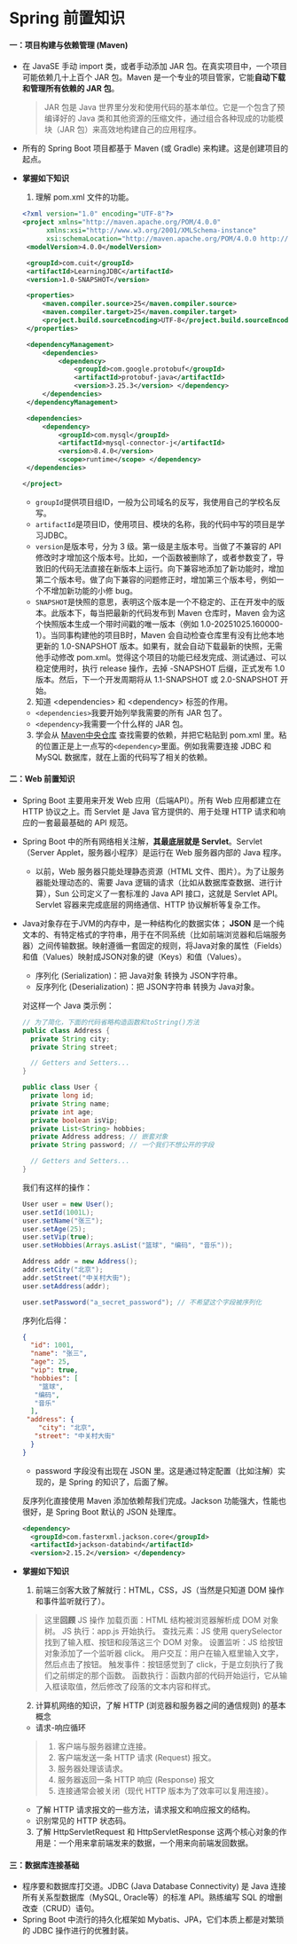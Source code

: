 # Spring 前置知识

#### **一：项目构建与依赖管理 (Maven)**

*  在 JavaSE 手动 import 类，或者手动添加 JAR 包。在真实项目中，一个项目可能依赖几十上百个 JAR 包。Maven 是一个专业的项目管家，它能**自动下载和管理所有依赖的 JAR 包**。 
  
    > JAR 包是 Java 世界里分发和使用代码的基本单位。它是一个包含了预编译好的 Java 类和其他资源的压缩文件，通过组合各种现成的功能模块（JAR 包）来高效地构建自己的应用程序。

* 所有的 Spring Boot 项目都基于 Maven (或 Gradle) 来构建。这是创建项目的起点。  
* **掌握如下知识**  
  1. 理解 pom.xml 文件的功能。
   ```xml
  <?xml version="1.0" encoding="UTF-8"?>
  <project xmlns="http://maven.apache.org/POM/4.0.0"
         xmlns:xsi="http://www.w3.org/2001/XMLSchema-instance"
         xsi:schemaLocation="http://maven.apache.org/POM/4.0.0 http://maven.apache.org/xsd/maven-4.0.0.xsd">
    <modelVersion>4.0.0</modelVersion>

    <groupId>com.cuit</groupId>
    <artifactId>LearningJDBC</artifactId>
    <version>1.0-SNAPSHOT</version>

    <properties>
        <maven.compiler.source>25</maven.compiler.source>
        <maven.compiler.target>25</maven.compiler.target>
        <project.build.sourceEncoding>UTF-8</project.build.sourceEncoding>
    </properties>

    <dependencyManagement>
        <dependencies>
            <dependency>
                <groupId>com.google.protobuf</groupId>
                <artifactId>protobuf-java</artifactId>
                <version>3.25.3</version> </dependency>
        </dependencies>
    </dependencyManagement>

    <dependencies>
        <dependency>
            <groupId>com.mysql</groupId>
            <artifactId>mysql-connector-j</artifactId>
            <version>8.4.0</version>
            <scope>runtime</scope> </dependency>
    </dependencies>

  </project>
   ```

   * `groupId`提供项目组ID，一般为公司域名的反写，我使用自己的学校名反写。
   * `artifactId`是项目ID，使用项目、模块的名称，我的代码中写的项目是学习JDBC。
   * `version`是版本号，分为 3 级。第一级是主版本号。当做了不兼容的 API 修改时才增加这个版本号。比如，一个函数被删除了，或者参数变了，导致旧的代码无法直接在新版本上运行。向下兼容地添加了新功能时，增加第二个版本号。做了向下兼容的问题修正时，增加第三个版本号，例如一个不增加新功能的小修 bug。
   * `SNAPSHOT`是快照的意思，表明这个版本是一个不稳定的、正在开发中的版本。此版本下，每当把最新的代码发布到 Maven 仓库时，Maven 会为这个快照版本生成一个带时间戳的唯一版本（例如 1.0-20251025.160000-1）。当同事构建他的项目B时，Maven 会自动检查仓库里有没有比他本地更新的 1.0-SNAPSHOT 版本。如果有，就会自动下载最新的快照，无需他手动修改 pom.xml。觉得这个项目的功能已经发完成、测试通过、可以稳定使用时，执行 release 操作，去掉 -SNAPSHOT 后缀，正式发布 1.0 版本。然后，下一个开发周期将从 1.1-SNAPSHOT 或 2.0-SNAPSHOT 开始。
  2. 知道 \<dependencies\> 和 \<dependency\> 标签的作用。
   * `<dependencies>`我要开始列举我需要的所有 JAR 包了。
   * `<dependency>`我需要一个什么样的 JAR 包。
  3. 学会从 [Maven中央仓库](https://mvnrepository.com/) 查找需要的依赖，并把它粘贴到 pom.xml 里。粘的位置正是上一点写的`<dependency>`里面。例如我需要连接 JDBC 和 MySQL 数据库，就在上面的代码写了相关的依赖。

#### **二：Web 前置知识**

*  Spring Boot 主要用来开发 Web 应用（后端API）。所有 Web 应用都建立在 HTTP 协议之上。而 Servlet 是 Java 官方提供的、用于处理 HTTP 请求和响应的一套最最基础的 API 规范。  
*  Spring Boot 中的所有网络相关注解，**其最底层就是 Servlet**。Servlet（Server Applet，服务器小程序）是运行在 Web 服务器内部的 Java 程序。
     * 以前，Web 服务器只能处理静态资源（HTML 文件、图片）。为了让服务器能处理动态的、需要 Java 逻辑的请求（比如从数据库查数据、进行计算），Sun 公司定义了一套标准的 Java API 接口，这就是 Servlet API。Servlet 容器来完成底层的网络通信、HTTP 协议解析等复杂工作。
* Java对象存在于JVM的内存中，是一种结构化的数据实体； **JSON** 是一个纯文本的、有特定格式的字符串，用于在不同系统（比如前端浏览器和后端服务器）之间传输数据。映射遵循一套固定的规则，将Java对象的属性（Fields）和值（Values）映射成JSON对象的键（Keys）和值（Values）。
    * 序列化 (Serialization)：把 Java对象 转换为 JSON字符串。
    * 反序列化 (Deserialization)：把 JSON字符串 转换为 Java对象。
  
  对这样一个 Java 类示例：
  ```java
  // 为了简化，下面的代码省略构造函数和toString()方法
  public class Address {
    private String city;
    private String street;

    // Getters and Setters...
  }

  public class User {
    private long id;
    private String name;
    private int age;
    private boolean isVip;
    private List<String> hobbies;
    private Address address; // 嵌套对象
    private String password; // 一个我们不想公开的字段

    // Getters and Setters...
  }
  ```
  我们有这样的操作：
  ```java
  User user = new User();
  user.setId(1001L);
  user.setName("张三");
  user.setAge(25);
  user.setVip(true);
  user.setHobbies(Arrays.asList("篮球", "编码", "音乐"));

  Address addr = new Address();
  addr.setCity("北京");
  addr.setStreet("中关村大街");
  user.setAddress(addr);

  user.setPassword("a_secret_password"); // 不希望这个字段被序列化
  ```
  序列化后得：
  ```json
  {
    "id": 1001,
    "name": "张三",
    "age": 25,
    "vip": true,
    "hobbies": [
      "篮球",
     "编码",
     "音乐"
    ],
   "address": {
      "city": "北京",
     "street": "中关村大街"
    }
  }
  ```
  * password 字段没有出现在 JSON 里。这是通过特定配置（比如注解）实现的，是 Spring 的知识了，后面了解。

  反序列化直接使用 Maven 添加依赖帮我们完成。Jackson 功能强大，性能也很好，是 Spring Boot 默认的 JSON 处理库。

  ```xml
  <dependency>
    <groupId>com.fasterxml.jackson.core</groupId>
    <artifactId>jackson-databind</artifactId>
    <version>2.15.2</version> </dependency>
  ```
* **掌握如下知识**  
  1. 前端三剑客大致了解就行：HTML，CSS，JS（当然是只知道 DOM 操作和事件监听就行了）。
   
  >这里**回顾** JS 操作
  加载页面：HTML 结构被浏览器解析成 DOM 对象树。
  JS 执行：app.js 开始执行。
  查找元素：JS 使用 querySelector 找到了输入框、按钮和段落这三个 DOM 对象。
  设置监听：JS 给按钮对象添加了一个监听器 click。
  用户交互：用户在输入框里输入文字，然后点击了按钮。
  触发事件：按钮感觉到了 click，于是立刻执行了我们之前绑定的那个函数。
  函数执行：函数内部的代码开始运行，它从输入框读取值，然后修改了段落的文本内容和样式。

  2. 计算机网络的知识，了解 HTTP (浏览器和服务器之间的通信规则) 的基本概念
  * 请求-响应循环
  <blockquote>
   <ol style="list-style-type: decimal;">
     <li>客户端与服务器建立连接。</li>
     <li>客户端发送一条 HTTP 请求 (Request) 报文。</li>
     <li>服务器处理该请求。</li>
     <li>服务器返回一条 HTTP 响应 (Response) 报文</li>
     <li>连接通常会被关闭（现代 HTTP 版本为了效率可以复用连接）。</li>
   </ol>
  </blockquote>
  
  * 了解 HTTP 请求报文的一些方法，请求报文和响应报文的结构。
  * 识别常见的 HTTP 状态码。
   
  3. 了解 HttpServletRequest 和 HttpServletResponse 这两个核心对象的作用是：一个用来拿前端发来的数据，一个用来向前端发回数据。

#### **三：数据库连接基础**

* 程序要和数据库打交道。JDBC (Java Database Connectivity) 是 Java 连接所有关系型数据库（MySQL, Oracle等）的标准 API。熟练编写 SQL 的增删改查（CRUD）语句。
* Spring Boot 中流行的持久化框架如 Mybatis、JPA，它们本质上都是对繁琐的 JDBC 操作进行的优雅封装。
